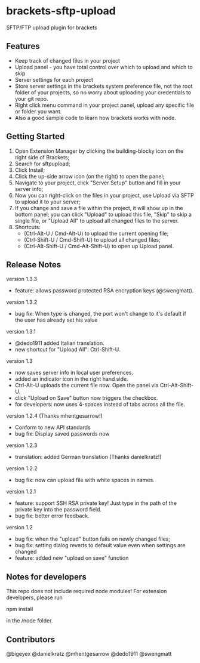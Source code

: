 brackets-sftp-upload
====================

SFTP/FTP upload plugin for brackets

## Features ##

* Keep track of changed files in your project
* Upload panel - you have total control over which to upload and which to skip
* Server settings for each project
* Store server settings in the brackets system preference file, not the root folder of your projects, so no worry about uploading your credentials to your git repo.
* Right click menu command in your project panel, upload any specific file or folder you want.  
* Also a good sample code to learn how brackets works with node.

## Getting Started ##

1. Open Extension Manager by clicking the building-blocky icon on the right side of Brackets;
2. Search for sftpupload;
3. Click Install;
4. Click the up-side arrow icon (on the right) to open the panel;
5. Navigate to your project, click "Server Setup" button and fill in your server info;
6. Now you can right-click on the files in your project, use Upload via SFTP to upload it to your server;
7. If you change and save a file within the project, it will show up in the bottom panel; you can click "Upload" to upload this file, "Skip" to skip a single file, or "Upload All" to upload all changed files to the server.
8. Shortcuts: 
    * (Ctrl-Alt-U / Cmd-Alt-U) to upload the current opening file;
    * (Ctrl-Shift-U / Cmd-Shift-U) to upload all changed files;
    * (Ctrl-Alt-Shift-U / Cmd-Alt-Shift-U) to open up Upload panel.

## Release Notes ##

version 1.3.3
- feature: allows password protected RSA encryption keys (@swengmatt).

version 1.3.2
- bug fix: When type is changed, the port won't change to it's default if the user has already set his value

version 1.3.1
- @dedo1911 added Italian translation.
- new shortcut for "Upload All": Ctrl-Shift-U.

version 1.3
- now saves server info in local user preferences.
- added an indicator icon in the right hand side.
- Ctrl-Alt-U uploads the current file now. Open the panel via Ctrl-Alt-Shift-U.
- click "Upload on Save" button now triggers the checkbox.
- for developers: now uses 4-spaces instead of tabs across all the file.

version 1.2.4 (Thanks mhentgesarrow!)
- Conform to new API standards
- bug fix: Display saved passwords now 

version 1.2.3
- translation: added German translation (Thanks danielkratz!)

version 1.2.2
- bug fix: now can upload file with white spaces in names.

version 1.2.1
- feature: support SSH RSA private key! Just type in the path of the private key into the password field.
- bug fix: better error feedback.

version 1.2

- bug fix:  when the "upload" button fails on newly changed files;
- bug fix: setting dialog reverts to default value even when settings are changed
- feature: added new "upload on save" function

## Notes for developers ##

This repo does not include required node modules! For extension developers, please run 

npm install

in the /node folder.

## Contributors ##

@bigeyex
@danielkratz
@mhentgesarrow
@dedo1911
@swengmatt